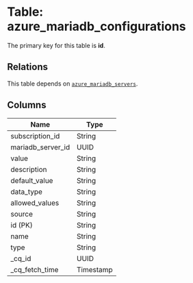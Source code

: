 # Table: azure_mariadb_configurations


The primary key for this table is **id**.

## Relations
This table depends on [`azure_mariadb_servers`](azure_mariadb_servers.md).

## Columns
| Name          | Type          |
| ------------- | ------------- |
|subscription_id|String|
|mariadb_server_id|UUID|
|value|String|
|description|String|
|default_value|String|
|data_type|String|
|allowed_values|String|
|source|String|
|id (PK)|String|
|name|String|
|type|String|
|_cq_id|UUID|
|_cq_fetch_time|Timestamp|